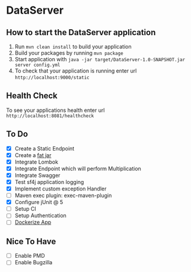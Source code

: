 # DataServer

How to start the DataServer application
---

1. Run `mvn clean install` to build your application
1. Build your packages by running `mvn package`
1. Start application with `java -jar target/DataServer-1.0-SNAPSHOT.jar server config.yml`
1. To check that your application is running enter url `http://localhost:9000/static`

Health Check
---

To see your applications health enter url `http://localhost:8081/healthcheck`


## To Do
- [x] Create a Static Endpoint
- [x] Create a [fat jar](https://www.baeldung.com/executable-jar-with-maven)
- [x] Integrate Lombok
- [x] Integrate Endpoint which will perform Multiplication
- [x] Integrate Swagger
- [x] Test sf4j application logging
- [x] Implement custom exception Handler
- [ ] Maven exec plugin: exec-maven-plugin
- [x] Configure jUnit @ 5
- [ ] Setup CI
- [ ] Setup Authentication
- [ ] [Dockerize App](https://xebia.com/blog/how-to-dockerize-your-dropwizard-application/)

## Nice To Have
- [ ] Enable PMD
- [ ] Enable Bugzilla  